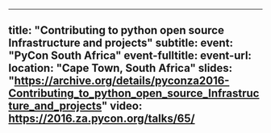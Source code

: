 
---
title: "Contributing to python open source Infrastructure and projects"
subtitle:
event: "PyCon South Africa"
event-fulltitle:
event-url: 
location: "Cape Town, South Africa"
slides: "https://archive.org/details/pyconza2016-Contributing_to_python_open_source_Infrastructure_and_projects"
video: https://2016.za.pycon.org/talks/65/
---